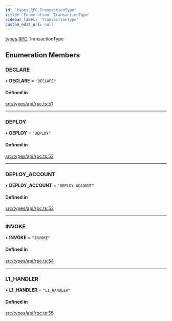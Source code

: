 ```yaml
---
id: 'types.RPC.TransactionType'
title: 'Enumeration: TransactionType'
sidebar_label: 'TransactionType'
custom_edit_url: null
---
```


[types](../namespaces/types.md).[RPC](../namespaces/types.RPC.md).TransactionType

## Enumeration Members

### DECLARE

• **DECLARE** = `"DECLARE"`

#### Defined in

[src/types/api/rpc.ts:51](https://github.com/0xs34n/starknet.js/blob/v5.14.1/src/types/api/rpc.ts#L51)

---

### DEPLOY

• **DEPLOY** = `"DEPLOY"`

#### Defined in

[src/types/api/rpc.ts:52](https://github.com/0xs34n/starknet.js/blob/v5.14.1/src/types/api/rpc.ts#L52)

---

### DEPLOY_ACCOUNT

• **DEPLOY_ACCOUNT** = `"DEPLOY_ACCOUNT"`

#### Defined in

[src/types/api/rpc.ts:53](https://github.com/0xs34n/starknet.js/blob/v5.14.1/src/types/api/rpc.ts#L53)

---

### INVOKE

• **INVOKE** = `"INVOKE"`

#### Defined in

[src/types/api/rpc.ts:54](https://github.com/0xs34n/starknet.js/blob/v5.14.1/src/types/api/rpc.ts#L54)

---

### L1_HANDLER

• **L1_HANDLER** = `"L1_HANDLER"`

#### Defined in

[src/types/api/rpc.ts:55](https://github.com/0xs34n/starknet.js/blob/v5.14.1/src/types/api/rpc.ts#L55)
